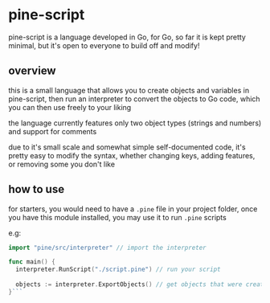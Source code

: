 # pine-script

pine-script is a language developed in Go, for Go, so far it is kept pretty minimal, but it's open to everyone to build off and modify!

## overview
this is a small language that allows you to create objects and variables in pine-script, then run an interpreter to convert the objects to Go code, which you can then use freely to your liking

the language currently features only two object types (strings and numbers) and support for comments

due to it's small scale and somewhat simple self-documented code, it's pretty easy to modify the syntax, whether changing keys, adding features, or removing some you don't like

## how to use
for starters, you would need to have a `.pine` file in your project folder, once you have this module installed, you may use it to run `.pine` scripts

e.g:
```go
import "pine/src/interpreter" // import the interpreter

func main() {
  interpreter.RunScript("./script.pine") // run your script
  
  objects := interpreter.ExportObjects() // get objects that were created with your pine script
}```
